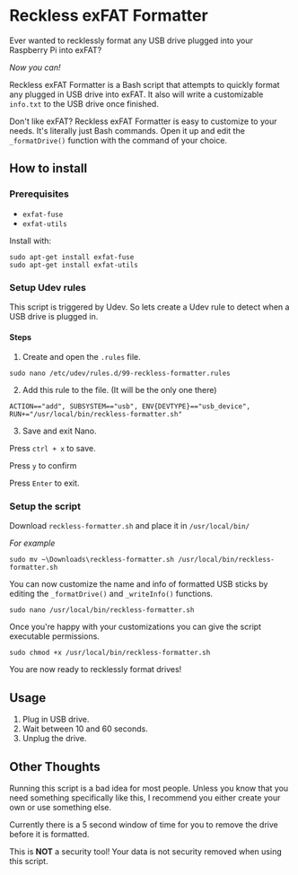 # Reckless exFAT Formatter
Ever wanted to recklessly format any USB drive plugged into your Raspberry Pi into exFAT? 

*Now you can!*

Reckless exFAT Formatter is a Bash script that attempts to quickly format any plugged in USB drive into exFAT. It also will write a customizable `info.txt` to the USB drive once finished. 

Don't like exFAT? Reckless exFAT Formatter is easy to customize to your needs. It's literally just Bash commands. Open it up and edit the `_formatDrive()` function with the command of your choice.



## How to install
### Prerequisites
- `exfat-fuse`
- `exfat-utils`

Install with:
```console
sudo apt-get install exfat-fuse
sudo apt-get install exfat-utils
```
### Setup Udev rules
This script is triggered by Udev. So lets create a Udev rule to detect when a USB drive is plugged in.  

#### Steps
1. Create and open the `.rules` file.
```console
sudo nano /etc/udev/rules.d/99-reckless-formatter.rules
```

2. Add this rule to the file. (It will be the only one there)
```console
ACTION=="add", SUBSYSTEM=="usb", ENV{DEVTYPE}=="usb_device", RUN+="/usr/local/bin/reckless-formatter.sh"
```

3. Save and exit Nano. 

Press `ctrl + x` to save.

Press `y` to confirm

Press `Enter` to exit.

### Setup the script
Download `reckless-formatter.sh` and place it in `/usr/local/bin/`

*For example*
```console
sudo mv ~\Downloads\reckless-formatter.sh /usr/local/bin/reckless-formatter.sh
```
You can now customize the name and info of formatted USB sticks by editing the `_formatDrive()` and `_writeInfo()` functions. 

```console
sudo nano /usr/local/bin/reckless-formatter.sh
```

Once you're happy with your customizations you can give the script executable permissions. 

```console
sudo chmod +x /usr/local/bin/reckless-formatter.sh
```

You are now ready to recklessly format drives!

## Usage
1. Plug in USB drive.
2. Wait between 10 and 60 seconds.
3. Unplug the drive. 


## Other Thoughts
Running this script is a bad idea for most people. Unless you know that you need something specifically like this, I recommend you either create your own or use something else. 

Currently there is a 5 second window of time for you to remove the drive before it is formatted. 

This is **NOT** a security tool! Your data is not security removed when using this script.